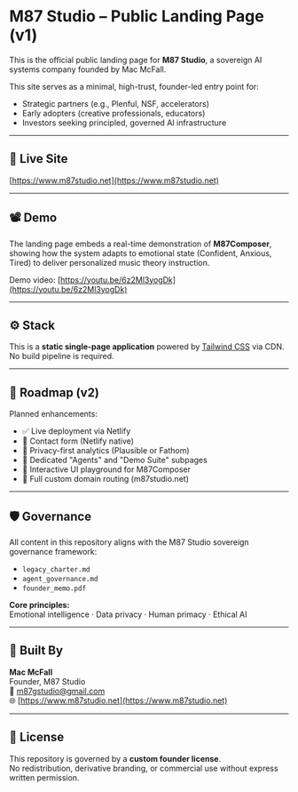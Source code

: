 # M87 Studio – Public Landing Page (v1)

This is the official public landing page for **M87 Studio**, a sovereign AI systems company founded by Mac McFall.

This site serves as a minimal, high-trust, founder-led entry point for:

- Strategic partners (e.g., Plenful, NSF, accelerators)
- Early adopters (creative professionals, educators)
- Investors seeking principled, governed AI infrastructure

---

## 🔗 Live Site

[https://www.m87studio.net](https://www.m87studio.net)

---

## 📽 Demo

The landing page embeds a real-time demonstration of **M87Composer**, showing how the system adapts to emotional state (Confident, Anxious, Tired) to deliver personalized music theory instruction.

Demo video: [https://youtu.be/6z2Ml3yogDk](https://youtu.be/6z2Ml3yogDk)

---

## ⚙️ Stack

This is a **static single-page application** powered by [Tailwind CSS](https://tailwindcss.com) via CDN.  
No build pipeline is required.

---

## 🧩 Roadmap (v2)

Planned enhancements:
- ✅ Live deployment via Netlify
- 🔲 Contact form (Netlify native)
- 🔲 Privacy-first analytics (Plausible or Fathom)
- 🔲 Dedicated "Agents" and "Demo Suite" subpages
- 🔲 Interactive UI playground for M87Composer
- 🔲 Full custom domain routing (m87studio.net)

---

## 🛡 Governance

All content in this repository aligns with the M87 Studio sovereign governance framework:

- `legacy_charter.md`
- `agent_governance.md`
- `founder_memo.pdf`

**Core principles:**  
Emotional intelligence · Data privacy · Human primacy · Ethical AI

---

## 🧠 Built By

**Mac McFall**  
Founder, M87 Studio  
📧 m87gstudio@gmail.com  
🌐 [https://www.m87studio.net](https://www.m87studio.net)

---

## 📄 License

This repository is governed by a **custom founder license**.  
No redistribution, derivative branding, or commercial use without express written permission.
